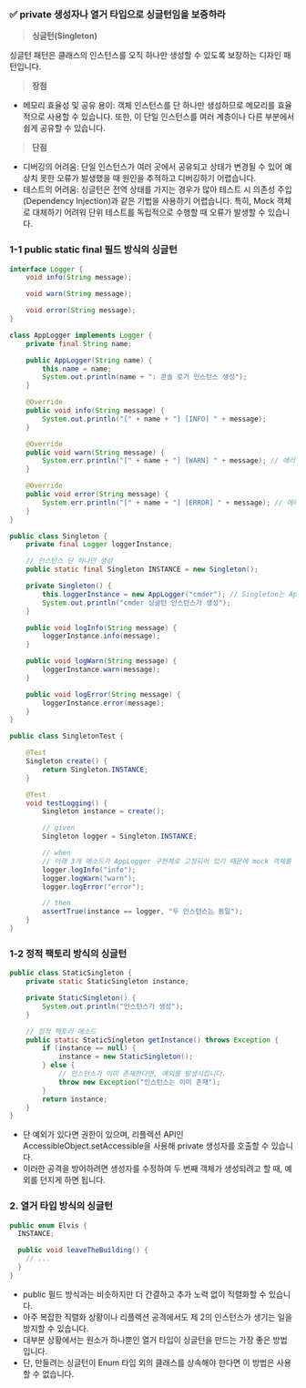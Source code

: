 ### ✅ private 생성자나 열거 타입으로 싱글턴임을 보증하라

> **싱글턴(Singleton)**

싱글턴 패턴은 클래스의 인스턴스를 오직 하나만 생성할 수 있도록 보장하는 디자인 패턴입니다.

> **장점**

* 메모리 효율성 및 공유 용이: 객체 인스턴스를 단 하나만 생성하므로 메모리를 효율적으로 사용할 수 있습니다.
  또한, 이 단일 인스턴스를 여러 계층이나 다른 부분에서 쉽게 공유할 수 있습니다.

> **단점**

* 디버깅의 어려움: 단일 인스턴스가 여러 곳에서 공유되고 상태가 변경될 수 있어 예상치 못한 오류가 발생했을 때 원인을 추적하고 디버깅하기 어렵습니다.
* 테스트의 어려움: 싱글턴은 전역 상태를 가지는 경우가 많아 테스트 시 의존성 주입(Dependency Injection)과 같은 기법을 사용하기 어렵습니다. 특히, Mock 객체로 대체하기 어려워 단위 테스트를
  독립적으로 수행할 때 오류가 발생할 수 있습니다.

### 1-1 public static final 필드 방식의 싱글턴

```java
interface Logger {
    void info(String message);

    void warn(String message);

    void error(String message);
}

class AppLogger implements Logger {
    private final String name;

    public AppLogger(String name) {
        this.name = name;
        System.out.println(name + ": 콘솔 로거 인스턴스 생성");
    }

    @Override
    public void info(String message) {
        System.out.println("[" + name + "] [INFO] " + message);
    }

    @Override
    public void warn(String message) {
        System.err.println("[" + name + "] [WARN] " + message); // 에러 스트림 사용
    }

    @Override
    public void error(String message) {
        System.err.println("[" + name + "] [ERROR] " + message); // 에러 스트림 사용
    }
}

public class Singleton {
    private final Logger loggerInstance;

    // 인스턴스 단 하나만 생성
    public static final Singleton INSTANCE = new Singleton();

    private Singleton() {
        this.loggerInstance = new AppLogger("cmder"); // Singleton는 AppLogger 구현체의 무조건 의존
        System.out.println("cmder 싱글턴 인스턴스가 생성");
    }

    public void logInfo(String message) {
        loggerInstance.info(message);
    }

    public void logWarn(String message) {
        loggerInstance.warn(message);
    }

    public void logError(String message) {
        loggerInstance.error(message);
    }
}

public class SingletonTest {

    @Test
    Singleton create() {
        return Singleton.INSTANCE;
    }

    @Test
    void testLogging() {
        Singleton instance = create();

        // given
        Singleton logger = Singleton.INSTANCE;

        // when
        // 아래 3개 메소드가 AppLogger 구현체로 고정되어 있기 때문에 mock 객체를 사용하기 힘듬
        logger.logInfo("info");
        logger.logWarn("warn");
        logger.logError("error");

        // then
        assertTrue(instance == logger, "두 인스턴스는 동일");
    }
}

```

### 1-2 정적 팩토리 방식의 싱글턴

```java
public class StaticSingleton {
    private static StaticSingleton instance;

    private StaticSingleton() {
        System.out.println("인스턴스가 생성");
    }

    // 정적 팩토리 메소드
    public static StaticSingleton getInstance() throws Exception {
        if (instance == null) {
            instance = new StaticSingleton();
        } else {
            // 인스턴스가 이미 존재한다면, 예외를 발생시킵니다.
            throw new Exception("인스턴스는 이미 존재");
        }
        return instance;
    }
}
```

* 단 예외가 있다면 권한이 있으며, 리플렉션 API인 AccessibleObject.setAccessible을 사용해 private 생성자를 호출할 수 있습니다.
* 이러한 공격을 방어하려면 생성자를 수정하여 두 번째 객체가 생성되려고 할 때, 예외를 던지게 하면 됩니다.

### 2. 열거 타입 방식의 싱글턴

```java
public enum Elvis {
  INSTANCE;

  public void leaveTheBuilding() {
    // ...
  }
}
```

* public 필드 방식과는 비슷하지만 더 간결하고 추가 노력 없이 직렬화할 수 있습니다.
* 아주 복잡한 직렬화 상황이나 리플렉션 공격에서도 제 2의 인스턴스가 생기는 일을 방지할 수 있습니다.
* 대부분 상황에서는 원소가 하나뿐인 열거 타입이 싱글턴을 만드는 가장 좋은 방법 입니다.
* 단, 만들려는 싱글턴이 Enum 타입 외의 클래스를 상속해야 한다면 이 방법은 사용할 수 없습니다.